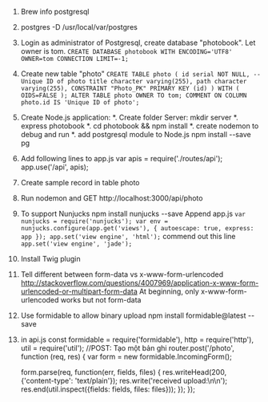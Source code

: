 
1. Brew info postgresql
2. postgres -D /usr/local/var/postgres
3. Login as administrator of Postgresql, create database "photobook". Let owner is tom.
`CREATE DATABASE photobook
  WITH ENCODING='UTF8'
       OWNER=tom
       CONNECTION LIMIT=-1;
`
4. Create new table "photo"
`CREATE TABLE photo
(
  id serial NOT NULL, -- Unique ID of photo
  title character varying(255),
  path character varying(255),
  CONSTRAINT "Photo_PK" PRIMARY KEY (id)
)
WITH (
  OIDS=FALSE
);
ALTER TABLE photo
  OWNER TO tom;
COMMENT ON COLUMN photo.id IS 'Unique ID of photo';`
5. Create Node.js application:
*. Create folder Server: mkdir server
*. express photobook
*. cd photobook && npm install
*. create nodemon to debug and run
*. add postgresql module to Node.js npm install --save pg

6. Add following lines to app.js
var apis = require('./routes/api');
app.use('/api', apis);

7. Create sample record in table photo
8. Run nodemon and GET http://localhost:3000/api/photo

10. To support Nunjucks
npm install nunjucks --save
Append app.js
`var nunjucks = require('nunjucks');
var env = nunjucks.configure(app.get('views'), {
  autoescape: true,
  express:    app
});
app.set('view engine', 'html');`
commend out this line
`app.set('view engine', 'jade');`

11. Install Twig plugin 

12. Tell different between form-data vs x-www-form-urlencoded
http://stackoverflow.com/questions/4007969/application-x-www-form-urlencoded-or-multipart-form-data
At beginning, only x-www-form-urlencoded works but not form-data
13. Use formidable to allow binary upload
npm install formidable@latest --save

14. in api.js 
const formidable = require('formidable'), http = require('http'), util = require('util');
//POST: Tạo một bản ghi
router.post('/photo', function (req, res) {
    var form = new formidable.IncomingForm();

    form.parse(req, function(err, fields, files) {
        res.writeHead(200, {'content-type': 'text/plain'});
        res.write('received upload:\n\n');
        res.end(util.inspect({fields: fields, files: files}));
    }); 
});
